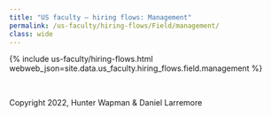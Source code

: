 ```yaml
---
title: "US faculty — hiring flows: Management"
permalink: /us-faculty/hiring-flows/Field/management/
class: wide
---
```


{% include us-faculty/hiring-flows.html webweb_json=site.data.us_faculty.hiring_flows.field.management %}

<br>

Copyright 2022, Hunter Wapman & Daniel Larremore